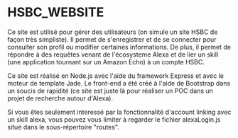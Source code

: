 # HSBC_WEBSITE

Ce site est utilisé pour gérer des utilisateurs (on simule un site HSBC de façon très simpliste). Il permet de s'enregistrer et de se connecter pour consulter son profil ou modifier certaines informations. De plus, il permet de répondre à des requêtes venant de l'écosysteme Alexa et de lier un skill (une application tournant sur un Amazon Echo) à un compte HSBC.

Ce site est réalisé en Node.js avec l'aide du framework Express et avec le moteur de template Jade. Le front-end a été créé à l'aide de  Bootstrap dans un soucis de rapidité (ce site est juste là pour réaliser un POC dans un projet de recherche autour d'Alexa).

Si vous êtes seulement interessé par la fonctionnalité d'account linking avec un skill alexa, vous pouvez vous limiter à regarder le fichier alexaLogin.js situé dans le sous-répertoire "routes".
